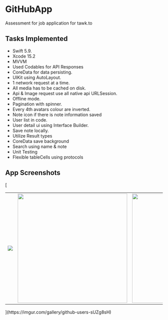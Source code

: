 # GitHubApp

Assessment for job application for tawk.to

## Tasks Implemented
- Swift 5.9.
- Xcode 15.2
- MVVM
- Used Codables for API Responses
- CoreData for data persisting.
- UIKit using AutoLayout.
- 1 network request at a time.
- All media has to be cached on disk.
- Api & Image request use all native api URLSession.
- Offline mode.
- Pagination with spinner.
- Every 4th avatars colour are inverted.
- Note icon if there is note information saved
- User list in code.
- User detail ui using Interface Builder.
- Save note locally.
- Utilize Result types
- CoreData save background
- Search using name & note
- Unit Testing
- Flexible tableCells using protocols


## App Screenshots

[<table>
  <tr>
    <td><img src=["https://i.imgur.com/a/sUZg8sH"](https://imgur.com/gallery/github-users-sUZg8sH)></td>
    <td><img src="https://i.imgur.com/XPqWXCm.png" width=350></td>
    <td><img src="https://i.imgur.com/lcqgbnW.png" width=350></td>
    <td><img src="https://i.imgur.com/iXXom5J.png" width=350></td>
  </tr>
 </table>](https://imgur.com/gallery/github-users-sUZg8sH)
